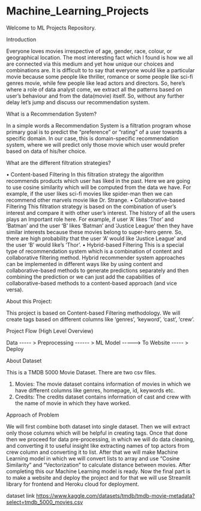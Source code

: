 # Machine_Learning_Projects
Welcome to ML Projects Repository.

Introduction

Everyone loves movies irrespective of age, gender, race, colour, or 
geographical location. The most interesting fact which I found is how we all 
are connected via this medium and yet how unique our choices and 
combinations are. It is difficult to to say that everyone would like a 
particular movie because some people like thriller, romance or some people 
like sci-fi genres movie, while few people like lead actors and directors.
So, here’s where a role of data analyst come, we extract all the patterns 
based on user’s behaviour and from the data(movie) itself. So, without any 
further delay let’s jump and discuss our recommendation system.

What is a Recommendation System?

In a simple words a Recommendation System is a filtration program whose 
primary goal is to predict the “preference” or “rating” of a user towards a specific 
domain. In our case, this is domain-specific recommendation system, where we 
will predict only those movie which user would prefer based on data of his/her 
choice.

What are the different filtration strategies?

• Content-based Filtering
In this filtration strategy the algorithm recommends products which user 
has liked in the past. Here we are going to use cosine similarity which will 
be computed from the data we have. For example, if the user likes sci-fi 
movies like spider-man then we can recommend other marvels movie like 
Dr. Strange.
• Collaborative-based Filtering
This filtration strategy is based on the combination of user’s interest and 
compare it with other user’s interest. The history of all the users plays an 
Important role here. For example, if user ‘A’ likes ‘Thor’ and ‘Batman’ and 
the user ‘B’ likes ‘Batman’ and ‘Justice League’ then they have similar 
interests because these movies belong to super-hero genre. So, there are 
high probability that the user ‘A’ would like ‘Justice League’ and the 
user ‘B’ would like’s ‘Thor’.
• Hybrid-based Filtering
This is a special type of recommendation system which is a combination of 
content and collaborative filtering method. Hybrid recommender system 
approaches can be implemented in different ways like by using content 
and collaborative-based methods to generate predictions separately and 
then combining the prediction or we can just add the capabilities of 
collaborative-based methods to a content-based approach (and vice 
versa).

About this Project:

This project is based on Content-based Filtering methodology. We will create tags
based on different columns like ‘genres’, ‘keyword’, ‘cast’, ‘crew’.

Project Flow (High Level Overview)

Data ----- > Preprocessing ------ > ML Model -----> To Website ----- > Deploy

About Dataset

This is a TMDB 5000 Movie Dataset. There are two csv files.
1. Movies: The movie dataset contains information of movies in which we 
have different columns like genres, homepage, id, keywords etc.
2. Credits: The credits dataset contains information of cast and crew with the 
name of movie in which they have worked.

Approach of Problem

We will first combine both dataset into single dataset. Then we will extract only
those columns which will be helpful in creating tags. Once that done then we 
proceed for data pre-processing, in which we will do data cleaning, and 
converting it to useful insight like extracting names of top actors from crew 
column and converting it to list. After that we will make Machine Learning model
in which we will convert lists to array and use “Cosine Similarity” and 
“Vectorization” to calculate distance between movies. After completing this our 
Machine Learning model is ready. Now the final part is to make a website and 
deploy the project and for that we will use Streamlit library for frontend and 
Heroku cloud for deployment.

dataset link https://www.kaggle.com/datasets/tmdb/tmdb-movie-metadata?select=tmdb_5000_movies.csv